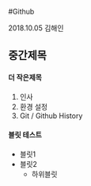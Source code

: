#Github 

2018.10.05
김해인

## 중간제목
#### 더 작은제목

1. 인사
1. 환경 설정
1. Git / Github History

#### 블릿 테스트
- 블릿1
- 블릿2
  - 하위블릿
